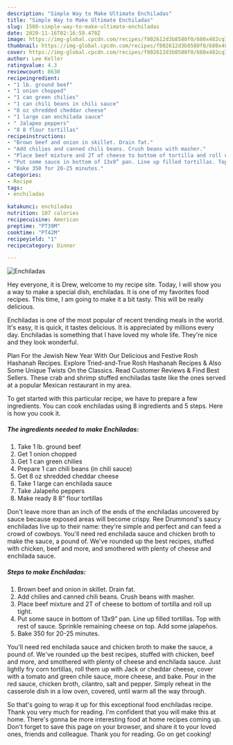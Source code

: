 ```yaml
---
description: "Simple Way to Make Ultimate Enchiladas"
title: "Simple Way to Make Ultimate Enchiladas"
slug: 1500-simple-way-to-make-ultimate-enchiladas
date: 2020-11-16T02:16:59.470Z
image: https://img-global.cpcdn.com/recipes/f802612d3b8580f0/680x482cq70/enchiladas-recipe-main-photo.jpg
thumbnail: https://img-global.cpcdn.com/recipes/f802612d3b8580f0/680x482cq70/enchiladas-recipe-main-photo.jpg
cover: https://img-global.cpcdn.com/recipes/f802612d3b8580f0/680x482cq70/enchiladas-recipe-main-photo.jpg
author: Lee Keller
ratingvalue: 4.3
reviewcount: 8630
recipeingredient:
- "1 lb. ground beef"
- "1 onion chopped"
- "1 can green chilies"
- "1 can chili beans in chili sauce"
- "8 oz shredded cheddar cheese"
- "1 large can enchilada sauce"
- " Jalapeo peppers"
- "8 8 flour tortillas"
recipeinstructions:
- "Brown beef and onion in skillet. Drain fat."
- "Add chilies and canned chili beans. Crush beans with masher."
- "Place beef mixture and 2T of cheese to bottom of tortilla and roll up tight."
- "Put some sauce in bottom of 13x9” pan. Line up filled tortillas. Top with rest of sauce. Sprinkle remaining cheese on top. Add some jalapeños."
- "Bake 350 for 20-25 minutes."
categories:
- Recipe
tags:
- enchiladas

katakunci: enchiladas 
nutrition: 107 calories
recipecuisine: American
preptime: "PT39M"
cooktime: "PT42M"
recipeyield: "1"
recipecategory: Dinner

---
```



![Enchiladas](https://img-global.cpcdn.com/recipes/f802612d3b8580f0/680x482cq70/enchiladas-recipe-main-photo.jpg)

Hey everyone, it is Drew, welcome to my recipe site. Today, I will show you a way to make a special dish, enchiladas. It is one of my favorites food recipes. This time, I am going to make it a bit tasty. This will be really delicious.

Enchiladas is one of the most popular of recent trending meals in the world. It's easy, it is quick, it tastes delicious. It is appreciated by millions every day. Enchiladas is something that I have loved my whole life. They're nice and they look wonderful.

Plan For the Jewish New Year With Our Delicious and Festive Rosh Hashanah Recipes. Explore Tried-and-True Rosh Hashanah Recipes &amp; Also Some Unique Twists On the Classics. Read Customer Reviews &amp; Find Best Sellers. These crab and shrimp stuffed enchiladas taste like the ones served at a popular Mexican restaurant in my area.


To get started with this particular recipe, we have to prepare a few ingredients. You can cook enchiladas using 8 ingredients and 5 steps. Here is how you cook it.

<!--inarticleads1-->

##### The ingredients needed to make Enchiladas:

1. Take 1 lb. ground beef
1. Get 1 onion chopped
1. Get 1 can green chilies
1. Prepare 1 can chili beans (in chili sauce)
1. Get 8 oz shredded cheddar cheese
1. Take 1 large can enchilada sauce
1. Take  Jalapeño peppers
1. Make ready 8 8” flour tortillas


Don&#39;t leave more than an inch of the ends of the enchiladas uncovered by sauce because exposed areas will become crispy. Ree Drummond&#39;s saucy enchiladas live up to their name: they&#39;re simple and perfect and can feed a crowd of cowboys. You&#39;ll need red enchilada sauce and chicken broth to make the sauce, a pound of. We&#39;ve rounded up the best recipes, stuffed with chicken, beef and more, and smothered with plenty of cheese and enchilada sauce. 

<!--inarticleads2-->

##### Steps to make Enchiladas:

1. Brown beef and onion in skillet. Drain fat.
1. Add chilies and canned chili beans. Crush beans with masher.
1. Place beef mixture and 2T of cheese to bottom of tortilla and roll up tight.
1. Put some sauce in bottom of 13x9” pan. Line up filled tortillas. Top with rest of sauce. Sprinkle remaining cheese on top. Add some jalapeños.
1. Bake 350 for 20-25 minutes.


You&#39;ll need red enchilada sauce and chicken broth to make the sauce, a pound of. We&#39;ve rounded up the best recipes, stuffed with chicken, beef and more, and smothered with plenty of cheese and enchilada sauce. Just lightly fry corn tortillas, roll them up with Jack or cheddar cheese, cover with a tomato and green chile sauce, more cheese, and bake. Pour in the red sauce, chicken broth, cilantro, salt and pepper. Simply reheat in the casserole dish in a low oven, covered, until warm all the way through. 

So that's going to wrap it up for this exceptional food enchiladas recipe. Thank you very much for reading. I'm confident that you will make this at home. There's gonna be more interesting food at home recipes coming up. Don't forget to save this page on your browser, and share it to your loved ones, friends and colleague. Thank you for reading. Go on get cooking!

